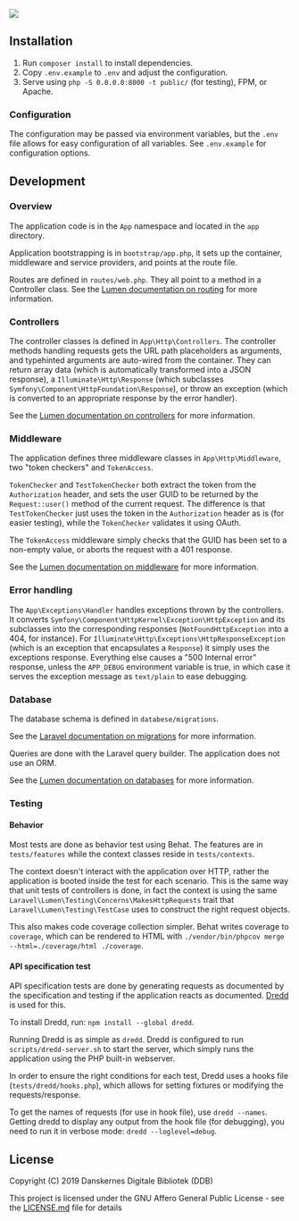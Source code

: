 [![](https://img.shields.io/codecov/c/github/reload/material-list.svg?style=for-the-badge)](https://codecov.io/gh/reload/material-list)

## Installation ##


1. Run `composer install` to install dependencies.
2. Copy `.env.example` to `.env` and adjust the configuration.
3. Serve using `php -S 0.0.0.0:8000 -t public/` (for testing), FPM, or
   Apache.

### Configuration ###

The configuration may be passed via environment variables, but the
`.env` file allows for easy configuration of all variables. See
`.env.example` for configuration options.


## Development ##

### Overview ###

The application code is in the `App` namespace and located in the
`app` directory.

Application bootstrapping is in `bootstrap/app.php`, it sets up the
container, middleware and service providers, and points at the route
file.

Routes are defined in `routes/web.php`. They all point to a method in
a Controller class. See the [Lumen documentation on
routing](https://lumen.laravel.com/docs/5.3/routing) for more
information.

### Controllers ###

The controller classes is defined in `App\Http\Controllers`. The
controller methods handling requests gets the URL path placeholders as
arguments, and typehinted arguments are auto-wired from the container.
They can return array data (which is automatically transformed into a
JSON response), a `Illuminate\Http\Response` (which subclasses
`Symfony\Component\HttpFoundation\Response`), or throw an exception
(which is converted to an appropriate response by the error handler).

See the [Lumen documentation on
controllers](https://lumen.laravel.com/docs/5.3/controllers) for more
information.

### Middleware ###

The application defines three middleware classes in
`App\Http\Middleware`, two "token checkers" and `TokenAccess`.

`TokenChecker` and `TestTokenChecker` both extract the token from the
`Authorization` header, and sets the user GUID to be returned by the
`Request::user()` method of the current request. The difference is
that `TestTokenChecker` just uses the token in the `Authorization`
header as is (for easier testing), while the `TokenChecker` validates
it using OAuth.

The `TokenAccess` middleware simply checks that the GUID has been set
to a non-empty value, or aborts the request with a 401 response.

See the [Lumen documentation on
middleware](https://lumen.laravel.com/docs/5.3/middleware) for more
information.

### Error handling ###

The `App\Exceptions\Handler` handles exceptions thrown by the
controllers. It converts
`Symfony\Component\HttpKernel\Exception\HttpException` and its
subclasses into the corresponding responses (`NotFoundHttpException`
into a 404, for instance). For
`Illuminate\Http\Exceptions\HttpResponseException` (which is an
exception that encapsulates a `Response`) it simply uses the
exceptions response. Everything else causes a "500 Internal error"
response, unless the `APP_DEBUG` environment variable is true, in
which case it serves the exception message as `text/plain` to ease
debugging.

### Database ###

The database schema is defined in `databese/migrations`. 

See the [Laravel documentation on
migrations](https://laravel.com/docs/5.8/migrations) for more
information.

Queries are done with the Laravel query builder. The application does
not use an ORM.

See the [Lumen documentation on
databases](https://lumen.laravel.com/docs/5.3/database) for more
information.

### Testing ###

#### Behavior ####

Most tests are done as behavior test using Behat. The features are in
`tests/features` while the context classes reside in `tests/contexts`.

The context doesn't interact with the application over HTTP, rather
the application is booted inside the test for each scenario. This is
the same way that unit tests of controllers is done, in fact the
context is using the same
`Laravel\Lumen\Testing\Concerns\MakesHttpRequests` trait that
`Laravel\Lumen\Testing\TestCase` uses to construct the right request
objects.

This also makes code coverage collection simpler. Behat writes
coverage to `coverage`, which can be rendered to HTML with
`./vendor/bin/phpcov merge --html=./coverage/html ./coverage`.

#### API specification test ####

API specification tests are done by generating requests as documented
by the specification and testing if the application reacts as
documented. [Dredd](https://dredd.org/en/latest/) is used for this.

To install Dredd, run: `npm install --global dredd`.

Running Dredd is as simple as `dredd`. Dredd is configured to run
`scripts/dredd-server.sh` to start the server, which simply runs the
application using the PHP built-in webserver.

In order to ensure the right conditions for each test, Dredd uses a
hooks file (`tests/dredd/hooks.php`), which allows for setting
fixtures or modifying the requests/response.

To get the names of requests (for use in hook file), use `dredd
--names`. Getting dredd to display any output from the hook file (for
debugging), you need to run it in verbose mode: `dredd
--loglevel=debug`.

## License

Copyright (C) 2019 Danskernes Digitale Bibliotek (DDB)

This project is licensed under the GNU Affero General Public License - see the [LICENSE.md](LICENSE.md) file for details
